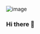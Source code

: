 ![image](https://user-images.githubusercontent.com/99674858/154787957-f672695b-fe35-4889-8484-210977db30a9.png)



### Hi there 👋

<!--
**Ferlyn7/Ferlyn7** is a ✨ _special_ ✨ repository because its `README.md` (this file) appears on your GitHub profile.


- 🔭 Solamente me dedico a estudiar...
- 🌱 Actualmente me concentro unicamente en mi persona...
- 👯 Espero conocer grandes amistades...
- 🤔 Pienso sobresalir en la Preparatoria...
- 💬 No tengo temas de interes, pero podemos platicar sobre lo que sea...
- 📫 Encuentrame en IG como: @fxrlynn o si prefieres en TW: @fxrlynn...
- 😄 Me puedes decir "Fer" ...
- ⚡ Actualmente no tengo muchos medios de distraccion (entretenimiento)...
-->
